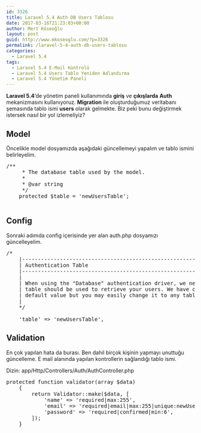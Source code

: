 ```yaml
---
id: 3326
title: Laravel 5.4 Auth DB Users Tablosu
date: 2017-03-16T21:23:03+00:00
author: Mert Köseoğlu
layout: post
guid: http://www.mkoseoglu.com/?p=3326
permalink: /laravel-5-4-auth-db-users-tablosu
categories:
  - Laravel 5.4
tags:
  - Laravel 5.4 E-Mail Kontrolü
  - Laravel 5.4 Users Tablo Yeniden Adlandırma
  - Laravel 5.4 Yönetim Paneli
---
```

**Laravel 5.4**&#8216;de yönetim paneli kullanımında **giriş** ve **çıkışlarda** **Auth** mekanizmasını kullanıyoruz. **Migration** ile oluşturduğumuz veritabanı şemasında tablo ismi **users** olarak gelmekte. Biz peki bunu değiştirmek istersek nasıl bir yol izlemeliyiz?

## Model

Öncelikle model dosyamızda aşağıdaki güncellemeyi yapalım ve tablo ismini belirleyelim.

<pre class="lang:php decode:true">/**
     * The database table used by the model.
     *
     * @var string
     */
    protected $table = 'newUsersTable';

</pre>

## Config

Sonraki adımda config içerisinde yer alan auth.php dosyamızı güncelleyelim.

<pre class="lang:php decode:true ">/*
    |--------------------------------------------------------------------------
    | Authentication Table
    |--------------------------------------------------------------------------
    |
    | When using the "Database" authentication driver, we need to know which
    | table should be used to retrieve your users. We have chosen a basic
    | default value but you may easily change it to any table you like.
    |
    */
 
    'table' =&gt; 'newUsersTable',
</pre>

## Validation

En çok yapılan hata da burası. Ben dahil birçok kişinin yapmayı unuttuğu güncelleme. E mail alanında yapılan kontrollerin sağlandığı tablo ismi.

Dizin: app/Http/Controllers/Auth/AuthController.php

<pre class="lang:php decode:true ">protected function validator(array $data)
    {
        return Validator::make($data, [
            'name' =&gt; 'required|max:255',
            'email' =&gt; 'required|email|max:255|unique:newUsersTable',
            'password' =&gt; 'required|confirmed|min:6',
        ]);
    }</pre>

&nbsp;
